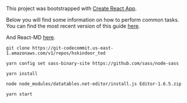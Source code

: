 This project was bootstrapped with [Create React App](https://github.com/facebookincubator/create-react-app).

Below you will find some information on how to perform common tasks.<br>
You can find the most recent version of this guide [here](https://github.com/facebookincubator/create-react-app/blob/master/packages/react-scripts/template/README.md).

And React-MD [here](https://react-md.mlaursen.com/getting-started/installation).
 
`git clone https://git-codecommit.us-east-1.amazonaws.com/v1/repos/hskindoor_ted`
 
 ```yarn config set sass-binary-site https://github.com/sass/node-sass```

 ```yarn install``` 

 ```node node_modules/datatables.net-editor/install.js Editor-1.6.5.zip```

 ```yarn start```

